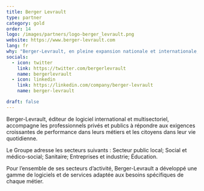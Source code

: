 ```yaml
---
title: Berger Levrault
type: partner
category: gold
order: 14
logo: /images/partners/logo-berger_levrault.png
website: https://www.berger-levrault.com
lang: fr
why: "Berger-Levrault, en pleine expansion nationale et internationale, se distingue par sa pérennité exceptionnelle grâce à sa capacité d'anticipation des innovations. Le développement étant notre cœur de métier, c'est tout naturellement que nous souhaitons participer au \"Developers Festival\" et rencontrer des talents pour vivre une aventure humaine et technologique au sein de Berger-Levrault."
socials:
  - icon: twitter
    link: https://twitter.com/bergerlevrault
    name: bergerlevrault
  - icon: linkedin
    link: https://linkedin.com/company/berger-levrault
    name: berger-levrault

draft: false
---
```

Berger-Levrault, éditeur de logiciel international et multisectoriel, accompagne les professionnels privés et publics à répondre aux exigences croissantes de performance dans leurs métiers et les citoyens dans leur vie quotidienne.

Le Groupe adresse les secteurs suivants : Secteur public local; Social et médico-social; Sanitaire; Entreprises et industrie; Éducation.

Pour l’ensemble de ses secteurs d’activité, Berger-Levrault a développé une gamme de logiciels et de services adaptée aux besoins spécifiques de chaque métier. 

